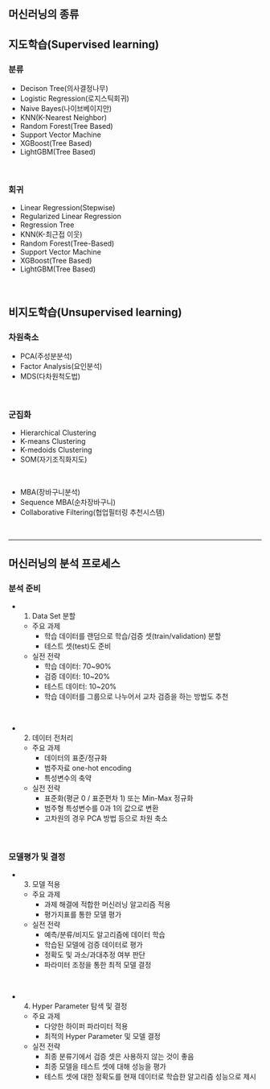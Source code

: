 ## 머신러닝의 종류 

## 지도학습(Supervised learning)

### 분류 
- Decison Tree(의사결정나무)
- Logistic Regression(로지스틱회귀)
- Naive Bayes(나이브베이지안)
- KNN(K-Nearest Neighbor)
- Random Forest(Tree Based)
- Support Vector Machine
- XGBoost(Tree Based)
- LightGBM(Tree Based)

<br>

### 회귀
- Linear Regression(Stepwise)
- Regularized Linear Regression
- Regression Tree
- KNN(K-최근접 이웃)
- Random Forest(Tree-Based)
- Support Vector Machine
- XGBoost(Tree Based)
- LightGBM(Tree Based)

<br>

## 비지도학습(Unsupervised learning)

### 차원축소 
- PCA(주성분분석)
- Factor Analysis(요인분석)
- MDS(다차원척도법)

<br>

### 군집화
- Hierarchical Clustering
- K-means Clustering
- K-medoids Clustering
- SOM(자기조직화지도)

<br>

- MBA(장바구니분석)
- Sequence MBA(순차장바구니)
- Collaborative Filtering(협업필터링 추천시스템)

<br>

---

## 머신러닝의 분석 프로세스 

### 분석 준비 

- 1. Data Set 분할 
  - 주요 과제
    - 학습 데이터를 랜덤으로 학습/검증 셋(train/validation) 분할
    - 테스트 셋(test)도 준비 
  - 실전 전략
    - 학습 데이터: 70~90%
    - 검증 데이터: 10~20%
    - 테스트 데이터: 10~20%
    - 학습 데이터를 그룹으로 나누어서 교차 검증을 하는 방법도 추천 

<br>

- 2. 데이터 전처리 
  - 주요 과제
    - 데이터의 표준/정규화 
    - 범주자료 one-hot encoding 
    - 특성변수의 축약 
  - 실전 전략 
    - 표준화(평균 0 / 표준편차 1) 또는 Min-Max 정규화
    - 범주형 특성변수를 0과 1의 값으로 변환 
    - 고차원의 경우 PCA 방법 등으로 차원 축소 

<br>

### 모델평가 및 결정 

- 3. 모델 적용 
  - 주요 과제
    - 과제 해결에 적합한 머신러닝 알고리즘 적용 
    - 평가지표를 통한 모델 평가 
  - 실전 전략
    - 예측/분류/비지도 알고리즘에 데이터 학습 
    - 학습된 모델에 검증 데이터로 평가 
    - 정확도 및 과소/과대추정 여부 판단 
    - 파라미터 조정을 통한 최적 모델 결정 

<br>

- 4. Hyper Parameter 탐색 및 결정 
  - 주요 과제
    - 다양한 하이퍼 파라미터 적용 
    - 최적의 Hyper Parameter 및 모델 결정 
  - 실전 전략 
    - 최종 분류기에서 검증 셋은 사용하지 않는 것이 좋음 
    - 최종 모델을 테스트 셋에 대해 성능을 평가 
    - 테스트 셋에 대한 정확도를 현재 데이터로 학습한 알고리즘 성능으로 제시